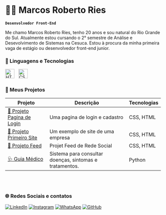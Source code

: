 # 👨‍💻 Marcos Roberto Ries

**`Desenvolvedor Front-End`**

Me chamo Marcos Roberto Ries, tenho 20 anos e sou natural do Rio Grande do Sul.
Atualmente estou cursando o 2° semestre de Análise e Desevolvimento de Sistemas
na Cesuca. Estou à procura da minha primeira vaga de estágio ou desenvolvedor front-end junior.

### 🤖 Linguagens e Tecnologias

<img
    align = "left"
    alt = "HTML"
    title = "HTML"
    width = "30px"
    style = "padding-right: 10px;"  
    src="https://cdn.jsdelivr.net/gh/devicons/devicon@latest/icons/html5/html5-original.svg"/>

<img
   align = "left"
    alt = "CSS"
    title = "CSS"
    width = "30px"
    style = "padding-right: 10px;"  
    src="https://cdn.jsdelivr.net/gh/devicons/devicon@latest/icons/css3/css3-original.svg"/>
    
<br><br>

### 💼 Meus Projetos

| Projeto | Descrição | Tecnologias |
|--------|-----------|-------------|
| [💼 Projeto Pagina de Login](https://marcosries.github.io/Pagina-de-login/) | Uma pagina de login e cadastro | CSS, HTML |
| [💼 Projeto Primeiro Site](https://marcosries.github.io/Primeiro-site/) | Um exemplo de site de uma empresa | CSS, HTML |
| [📱 Projeto Feed](https://marcosries.github.io/Projeto-feed/) | Projet Feed de Rede Social | CSS, HTML |
| [🩺 Guia Médico](https://www.online-python.com/7svjSc81ew) | Sistema para consultar doenças, sintomas e tratamentos. | Python |
<br><br>

### 🌐 Redes Sociais e contatos

[![LinkedIn](https://img.shields.io/badge/LinkedIn-0077B5?style=for-the-badge&logo=linkedin&logoColor=white)](https://www.linkedin.com/in/riesmarcos/)
[![Instagram](https://img.shields.io/badge/Instagram-E4405F?style=for-the-badge&logo=instagram&logoColor=white)](https://www.instagram.com/riesmarcos)
[![WhatsApp](https://img.shields.io/badge/WhatsApp-25D366?style=for-the-badge&logo=whatsapp&logoColor=white)](https://wa.me/5551998144336)
[![GitHub](https://img.shields.io/badge/GitHub-000?style=for-the-badge&logo=github&logoColor=white)](https://github.com/MarcosRies)
